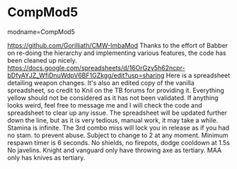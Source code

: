 # CompMod5
modname=CompMod5

https://github.com/Gorilliath/CMW-ImbaMod
Thanks to the effort of Babber on re-doing the hierarchy and implementing various features, 
the code has been cleaned up nicely.
https://docs.google.com/spreadsheets/d/16OrGzy5h62ncpr-bDfyAYJZ_WfiDnuWdpV6BF1GZkgg/edit?usp=sharing
Here is a spreadsheet detailing weapon changes. It's also an edited copy of the vanilla spreadsheet, so credit to Knil on the TB forums for providing it.
Everything yellow should not be considered as it has not been validated. If anything looks weird, feel free to message me and I will check the code and spreadsheet to clear up any issue.
The spreadsheet will be updated further down the line, but as it is very tedious, manual work, it may take a while.
Stamina is infinite.
The 3rd combo miss will lock you in release as if you had no stam. to prevent abuse. Subject to change to 2 at any moment.
Minimum respawn timer is 6 seconds.
No shields, no firepots, dodge cooldown at 1.5s
No javelins.
Knight and vanguard only have throwing axe as tertiary.
MAA only has knives as tertiary.